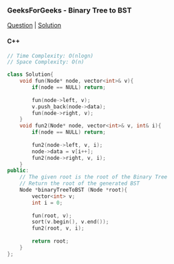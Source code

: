 ### GeeksForGeeks - Binary Tree to BST

[Question](https://practice.geeksforgeeks.org/problems/binary-tree-to-bst/1/#)
| [Solution](https://practice.geeksforgeeks.org/viewSol.php?subId=71ec3d2ab519794f3542b4267a637505&pid=700263&user=amanguptarkg6)

#### C++
```c++
// Time Complexity: O(nlogn)
// Space Complexity: O(n)

class Solution{
    void fun(Node* node, vector<int>& v){
        if(node == NULL) return;
        
        fun(node->left, v);
        v.push_back(node->data);
        fun(node->right, v);
    }
    void fun2(Node* node, vector<int>& v, int& i){
        if(node == NULL) return;
        
        fun2(node->left, v, i);
        node->data = v[i++];
        fun2(node->right, v, i);
    }
public:
    // The given root is the root of the Binary Tree
    // Return the root of the generated BST
    Node *binaryTreeToBST (Node *root){
        vector<int> v;
        int i = 0;
        
        fun(root, v);
        sort(v.begin(), v.end());
        fun2(root, v, i);
        
        return root;
    }
};
```